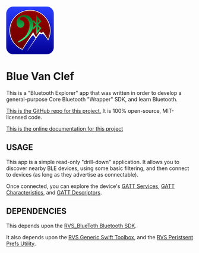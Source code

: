 ![Icon](img/icon.png)

Blue Van Clef
=

This is a "Bluetooth Explorer" app that was written in order to develop a general-purpose Core Bluetooth "Wrapper" SDK, and learn Bluetooth.

[This is the GitHub repo for this project.](https://github.com/RiftValleySoftware/BlueVanClef) It is 100% open-source, MIT-licensed code.

[This is the online documentation for this project](https://riftvalleysoftware.github.io/BlueVanClef)

USAGE
-
This app is a simple read-only "drill-down" application. It allows you to discover nearby BLE devices, using some basic filtering, and then connect to devices (as long as they advertise as connectable).

Once connected, you can explore the device's [GATT Services](https://www.bluetooth.com/specifications/gatt/services/), [GATT Characteristics](https://www.bluetooth.com/specifications/gatt/characteristics/), and [GATT Descriptors](https://www.bluetooth.com/specifications/gatt/descriptors/).

DEPENDENCIES
-
This depends upon the [RVS_BlueToth Bluetooth SDK](https://riftvalleysoftware.github.io/RVS_BlueThoth).

It also depends upon the [RVS Generic Swift Toolbox](https://github.com/RiftValleySoftware/RVS_Generic_Swift_Toolbox), and the [RVS Peristsent Prefs Utility](https://github.com/RiftValleySoftware/RVS_PersistentPrefs).

